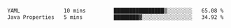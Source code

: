 <!--START_SECTION:waka-->

```txt
YAML              10 mins         ████████████████▒░░░░░░░░   65.08 %
Java Properties   5 mins          ████████▓░░░░░░░░░░░░░░░░   34.92 %
```

<!--END_SECTION:waka-->
